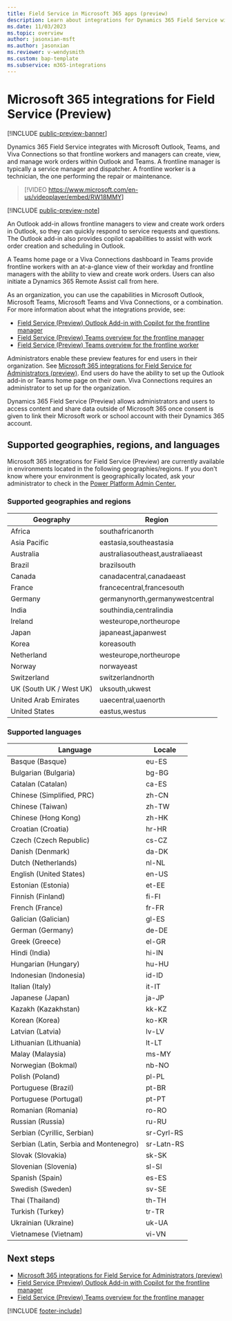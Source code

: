 ```yaml
---
title: Field Service in Microsoft 365 apps (preview)
description: Learn about integrations for Dynamics 365 Field Service with Microsoft Outlook and Teams.
ms.date: 11/03/2023
ms.topic: overview
author: jasonxian-msft
ms.author: jasonxian
ms.reviewer: v-wendysmith
ms.custom: bap-template
ms.subservice: m365-integrations
---
```


# Microsoft 365 integrations for Field Service (Preview)

[!INCLUDE [public-preview-banner](../includes/public-preview-banner.md)]

Dynamics 365 Field Service integrates with Microsoft Outlook, Teams, and Viva Connections so that frontline workers and managers can create, view, and manage work orders within Outlook and Teams. A frontline manager is typically a service manager and dispatcher. A frontline worker is a technician, the one performing the repair or maintenance.

> [!VIDEO https://www.microsoft.com/en-us/videoplayer/embed/RW18MMY]

[!INCLUDE [public-preview-note](../includes/public-preview-note.md)]

An Outlook add-in allows frontline managers to view and create work orders in Outlook, so they can quickly respond to service requests and questions. The Outlook add-in also provides copilot capabilities to assist with work order creation and scheduling in Outlook.

A Teams home page or a Viva Connections dashboard in Teams provide frontline workers with an at-a-glance view of their workday and frontline managers with the ability to view and create work orders. Users can also initiate a Dynamics 365 Remote Assist call from here.

As an organization, you can use the capabilities in Microsoft Outlook, Microsoft Teams, Microsoft Teams and Viva Connections, or a combination. For more information about what the integrations provide, see:

- [Field Service (Preview) Outlook Add-in with Copilot for the frontline manager](flw-outlook.md)
- [Field Service (Preview) Teams overview for the frontline manager](flw-teams-manager.md)
- [Field Service (Preview) Teams overview for the frontline worker](flw-teams-worker.md)

Administrators enable these preview features for end users in their organization. See [Microsoft 365 integrations for Field Service for Administrators (preview)](flw-admin.md). End users do have the ability to set up the Outlook add-in or Teams home page on their own. Viva Connections requires an administrator to set up for the organization.

Dynamics 365 Field Service (Preview) allows administrators and users to access content and share data outside of Microsoft 365 once consent is given to link their Microsoft work or school account with their Dynamics 365 account.

## Supported geographies, regions, and languages

Microsoft 365 integrations for Field Service (Preview) are currently available in environments located in the following geographies/regions. If you don't know where your environment is geographically located, ask your administrator to check in the [Power Platform Admin Center.](/power-platform/admin/regions-overview)

### Supported geographies and regions

| Geography               | Region                           |
| ----------------------- | -------------------------------- |
| Africa                  | southafricanorth                 |
| Asia Pacific            | eastasia,southeastasia           |
| Australia               | australiasoutheast,australiaeast |
| Brazil                  | brazilsouth                      |
| Canada                  | canadacentral,canadaeast         |
| France                  | francecentral,francesouth        |
| Germany                 | germanynorth,germanywestcentral  |
| India                   | southindia,centralindia          |
| Ireland                 | westeurope,northeurope           |
| Japan                   | japaneast,japanwest              |
| Korea                   | koreasouth                       |
| Netherland              | westeurope,northeurope           |
| Norway                  | norwayeast                       |
| Switzerland             | switzerlandnorth                 |
| UK (South UK / West UK) | uksouth,ukwest                   |
| United Arab Emirates    | uaecentral,uaenorth              |
| United States           | eastus,westus                    |


<!--- Doesn't support Arabic or Hebrew yet. When it does, point to product languages https://dynamics.microsoft.com/en-us/availability-reports/languagereport/ --->
### Supported languages

| Language                               | Locale     |
| -------------------------------------- | ---------- |
| Basque (Basque)                        | eu-ES      |
| Bulgarian (Bulgaria)                   | bg-BG      |
| Catalan (Catalan)                      | ca-ES      |
| Chinese (Simplified, PRC)              | zh-CN      |
| Chinese (Taiwan)                       | zh-TW      |
| Chinese (Hong Kong)                    | zh-HK      |
| Croatian (Croatia)                     | hr-HR      |
| Czech (Czech Republic)                 | cs-CZ      |
| Danish (Denmark)                       | da-DK      |
| Dutch (Netherlands)                    | nl-NL      |
| English (United States)                | en-US      |
| Estonian (Estonia)                     | et-EE      |
| Finnish (Finland)                      | fi-FI      |
| French (France)                        | fr-FR      |
| Galician (Galician)                    | gl-ES      |
| German (Germany)                       | de-DE      |
| Greek (Greece)                         | el-GR      |
| Hindi (India)                          | hi-IN      |
| Hungarian (Hungary)                    | hu-HU      |
| Indonesian (Indonesia)                 | id-ID      |
| Italian (Italy)                        | it-IT      |
| Japanese (Japan)                       | ja-JP      |
| Kazakh (Kazakhstan)                    | kk-KZ      |
| Korean (Korea)                         | ko-KR      |
| Latvian (Latvia)                       | lv-LV      |
| Lithuanian (Lithuania)                 | lt-LT      |
| Malay (Malaysia)                       | ms-MY      |
| Norwegian (Bokmal)                     | nb-NO      |
| Polish (Poland)                        | pl-PL      |
| Portuguese (Brazil)                    | pt-BR      |
| Portuguese (Portugal)                  | pt-PT      |
| Romanian (Romania)                     | ro-RO      |
| Russian (Russia)                       | ru-RU      |
| Serbian (Cyrillic, Serbian)            | sr-Cyrl-RS |
| Serbian (Latin, Serbia and Montenegro) | sr-Latn-RS |
| Slovak (Slovakia)                      | sk-SK      |
| Slovenian (Slovenia)                   | sl-SI      |
| Spanish (Spain)                        | es-ES      |
| Swedish (Sweden)                       | sv-SE      |
| Thai (Thailand)                        | th-TH      |
| Turkish (Turkey)                       | tr-TR      |
| Ukrainian (Ukraine)                    | uk-UA      |
| Vietnamese (Vietnam)                   | vi-VN      |

## Next steps

- [Microsoft 365 integrations for Field Service for Administrators (preview)](flw-admin.md)
- [Field Service (Preview) Outlook Add-in with Copilot for the frontline manager](flw-outlook.md)
- [Field Service (Preview) Teams overview for the frontline manager](flw-teams-manager.md)

[!INCLUDE [footer-include](../includes/footer-banner.md)]
